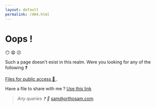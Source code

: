```yaml
---
layout: default
permalink: /404.html
---
```

<script src="https://ajax.googleapis.com/ajax/libs/jquery/3.3.1/jquery.min.js"></script>
<script>
 var requested= window.location.pathname.slice(3);
if(isNaN(requested))
{
	console.log(requested);	
	return;
}

var url = "https://script.google.com/macros/s/AKfycbwQt4QiNTg8RjaAVd4KHZ_yClTbzgrvF34FZIIgEmIb8yGSHn8/exec?callback=loadData&id=1ZrGx_JUs8avZ3yT5nRf1eDI7pUl1PiP2Xrrlc0IGyuw&sheet=Sheet1&num="+ requested;
// Make an AJAX call to Google Script
var request = jQuery.ajax({
      crossDomain: true,
      url: url,
      method: "GET",
      dataType: "jsonp"
    });
  }
 
 // print the returned data from jsonp
  function loadData(e) {
  //console.log(e);
  try {
  var rows= e;
         for (var i = 1; i < rows.length; i++) {
	   $("#main").html("<p> Redirecting to .."+ rows[i]);
	window.location.assign(rows[2]);
	 }
	}catch(err) {
        //$("#main").html("No such redirect present");
	return;
	}
  </script>

<div id="main">
	
# Oops !
:no_mouth: :anguished: :confused:

Such a page doesn't exist in this realm. Were you looking for any of the following :question:	

[Files for public access :open_file_folder: ](https://drive.google.com/drive/folders/1MGTIataD9rRTVA7qBUZC8Im4Sq99NCri).

Have a file to share with me ? [Use this link](https://orthosam.com/upload)

>_Any queries :question:	 :e-mail:_ [sam@orthosam.com](mailto:sam@orthosam.com).

</div>
